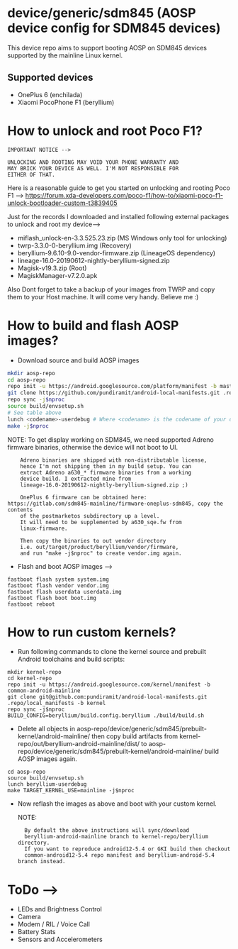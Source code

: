 # device/generic/sdm845 (AOSP device config for SDM845 devices)

This device repo aims to support booting AOSP on SDM845 devices supported by the mainline Linux kernel.

## Supported devices

* OnePlus 6 (enchilada)
* Xiaomi PocoPhone F1 (beryllium)

# How to unlock and root Poco F1?
```
IMPORTANT NOTICE -->

UNLOCKING AND ROOTING MAY VOID YOUR PHONE WARRANTY AND
MAY BRICK YOUR DEVICE AS WELL. I'M NOT RESPONSIBLE FOR
EITHER OF THAT.
```

Here is a reasonable guide to get you started on
unlocking and rooting Poco F1 -->
https://forum.xda-developers.com/poco-f1/how-to/xiaomi-poco-f1-unlock-bootloader-custom-t3839405

Just for the records I downloaded and installed following
external packages to unlock and root my device-->
* miflash_unlock-en-3.3.525.23.zip (MS Windows only tool for unlocking)
* twrp-3.3.0-0-beryllium.img (Recovery)
* beryllium-9.6.10-9.0-vendor-firmware.zip (LineageOS dependency)
* lineage-16.0-20190612-nightly-beryllium-signed.zip
* Magisk-v19.3.zip (Root)
* MagiskManager-v7.2.0.apk

Also Dont forget to take a backup of your images from
TWRP and copy them to your Host machine. It will come
very handy. Believe me :)

# How to build and flash AOSP images?

* Download source and build AOSP images

```bash
mkdir aosp-repo
cd aosp-repo
repo init -u https://android.googlesource.com/platform/manifest -b master
git clone https://github.com/pundiramit/android-local-manifests.git .repo/local_manifests -b master
repo sync -j$nproc
source build/envsetup.sh
# See table above
lunch <codename>-userdebug # Where <codename> is the codename of your device
make -j$nproc
```

  NOTE: To get display working on SDM845, we need supported Adreno
        firmware binaries, otherwise the device will not boot to UI.

        Adreno binaries are shipped with non-distributable license,
        hence I'm not shipping them in my build setup. You can
        extract Adreno a630_* firmware binaries from a working
        device build. I extracted mine from
        lineage-16.0-20190612-nightly-beryllium-signed.zip ;)

        OnePlus 6 firmware can be obtained here: https://gitlab.com/sdm845-mainline/firmware-oneplus-sdm845, copy the contents
        of the postmarketos subdirectory up a level.
        It will need to be supplemented by a630_sqe.fw from
        linux-firmware.

        Then copy the binaries to out vendor directory
        i.e. out/target/product/beryllium/vendor/firmware,
        and run "make -j$nproc" to create vendor.img again.

* Flash and boot AOSP images -->

```
fastboot flash system system.img
fastboot flash vendor vendor.img
fastboot flash userdata userdata.img
fastboot flash boot boot.img
fastboot reboot
```

# How to run custom kernels?

* Run following commands to clone the kernel source and
  prebuilt Android toolchains and build scripts:

```
mkdir kernel-repo
cd kernel-repo
repo init -u https://android.googlesource.com/kernel/manifest -b common-android-mainline
git clone git@github.com:pundiramit/android-local-manifests.git .repo/local_manifests -b kernel
repo sync -j$nproc
BUILD_CONFIG=beryllium/build.config.beryllium ./build/build.sh
```

* Delete all objects in aosp-repo/device/generic/sdm845/prebuilt-kernel/android-mainline/
  then copy build artifacts from kernel-repo/out/beryllium-android-mainline/dist/ to
  aosp-repo/device/generic/sdm845/prebuilt-kernel/android-mainline/ build
  AOSP images again.

```
cd aosp-repo
source build/envsetup.sh
lunch beryllium-userdebug
make TARGET_KERNEL_USE=mainline -j$nproc
```

* Now reflash the images as above and boot with your custom kernel.

  NOTE:

        By default the above instructions will sync/download
        beryllium-android-mainline branch to kernel-repo/beryllium directory.
        If you want to reproduce android12-5.4 or GKI build then checkout
        common-android12-5.4 repo manifest and beryllium-android-5.4 branch instead.

# ToDo -->
* LEDs and Brightness Control
* Camera
* Modem / RIL / Voice Call
* Battery Stats
* Sensors and Accelerometers
